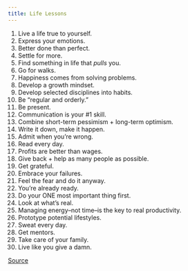 ```yaml
---
title: Life Lessons
---
```


1. Live a life true to yourself.
2. Express your emotions.
3. Better done than perfect.
4. Settle for more.
5. Find something in life that *pulls* you.
6. Go for walks.
7. Happiness comes from solving problems.
8. Develop a growth mindset.
9. Develop selected disciplines into habits.
10. Be “regular and orderly.”
11. Be present.
12. Communication is your #1 skill.
13. Combine short-term pessimism + long-term optimism.
14. Write it down, make it happen.
15. Admit when you’re wrong.
16. Read every day.
17. Profits are better than wages.
18. Give back + help as many people as possible.
19. Get grateful.
20. Embrace your failures.
21. Feel the fear and do it anyway.
22. You’re already ready.
23. Do your ONE most important thing first.
24. Look at what’s real.
25. Managing energy–not time–is the key to real productivity.
26. Prototype potential lifestyles.
27. Sweat every day.
28. Get mentors.
29. Take care of your family.
30. Live like you give a damn.

[Source](https://www.deanbokhari.com/life-lessons/)